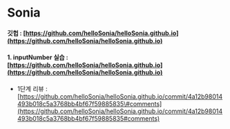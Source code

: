 # Sonia

#### 깃헙 : [https://github.com/helloSonia/helloSonia.github.io](https://github.com/helloSonia/helloSonia.github.io) 

#### 1. inputNumber 실습 : [https://github.com/helloSonia/helloSonia.github.io](https://github.com/helloSonia/helloSonia.github.io) 

* 1단계 리뷰 : [https://github.com/helloSonia/helloSonia.github.io/commit/4a12b98014493b018c5a3768bb4bf67f59885835\#comments](https://github.com/helloSonia/helloSonia.github.io/commit/4a12b98014493b018c5a3768bb4bf67f59885835#comments)

